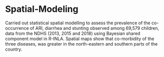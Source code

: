 # Spatial-Modeling
Carried out statistical spatial modelling to assess the prevalence of the co-occurrence of ARI, diarrhea and stunting observed among 69,579 children, data from the NDHS (2013, 2015 and 2018) using Bayesian shared component model in R-INLA. Spatial maps show that co-morbidity of the three diseases, was greater in the north-eastern and southern parts of the country.  

